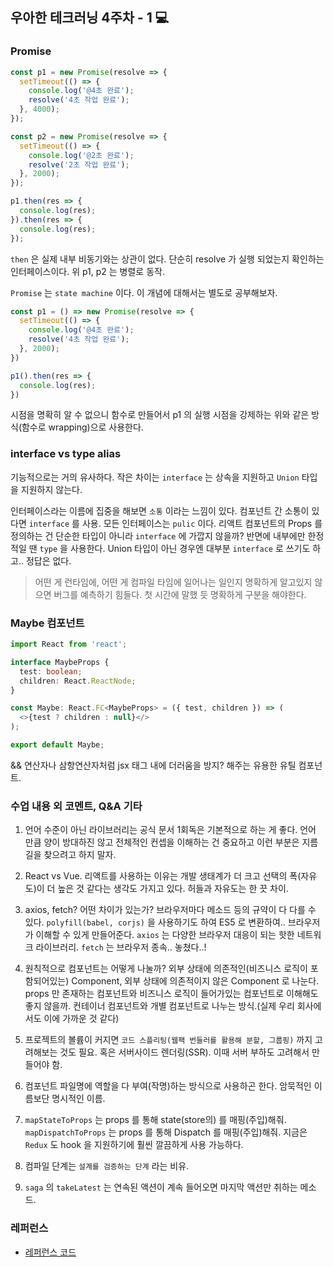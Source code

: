 ## 우아한 테크러닝 4주차 - 1 💻

### Promise

```js
const p1 = new Promise(resolve => {
  setTimeout(() => {
    console.log('@4초 완료');
    resolve('4초 작업 완료');
  }, 4000);
});

const p2 = new Promise(resolve => {
  setTimeout(() => {
    console.log('@2초 완료');
    resolve('2초 작업 완료');
  }, 2000);
});

p1.then(res => {
  console.log(res);
}).then(res => {
  console.log(res);
});
```

`then` 은 실제 내부 비동기와는 상관이 없다. 단순히 resolve 가 실행 되었는지 확인하는 인터페이스이다. 위 p1, p2 는 병렬로 동작.

`Promise` 는 `state machine` 이다. 이 개념에 대해서는 별도로 공부해보자.

```js
const p1 = () => new Promise(resolve => {
  setTimeout(() => {
    console.log('@4초 완료');
    resolve('4초 작업 완료');
  }, 2000);
})

p1().then(res => {
  console.log(res);
})
```

시점을 명확히 알 수 없으니 함수로 만들어서 p1 의 실행 시점을 강제하는 위와 같은 방식(함수로 wrapping)으로 사용한다.

### interface vs type alias

기능적으로는 거의 유사하다. 작은 차이는 `interface` 는 상속을 지원하고 `Union` 타입을 지원하지 않는다. 

인터페이스라는 이름에 집중을 해보면 `소통` 이라는 느낌이 있다. 컴포넌트 간 소통이 있다면 `interface` 를 사용. 모든 인터페이스는 `pulic` 이다. 리액트 컴포넌트의 Props 를 정의하는 건 단순한 타입이 아니라 `interface` 에 가깝지 않을까? 반면에 내부에만 한정적일 땐 `type` 을 사용한다. Union 타입이 아닌 경우엔 대부분 `interface` 로 쓰기도 하고.. 정답은 없다.

> 어떤 게 런타임에, 어떤 게 컴파일 타임에 일어나는 일인지 명확하게 알고있지 않으면 버그를 예측하기 힘들다. 첫 시간에 말했 듯 명확하게 구분을 해야한다.

### Maybe 컴포넌트

```ts
import React from 'react';

interface MaybeProps {
  test: boolean;
  children: React.ReactNode;
}

const Maybe: React.FC<MaybeProps> = ({ test, children }) => (
  <>{test ? children : null}</>
);

export default Maybe;
```

&& 연산자나 삼항연산자처럼 jsx 태그 내에 더러움을 방지? 해주는 유용한 유틸 컴포넌트.

### 수업 내용 외 코멘트, Q&A 기타

1. 언어 수준이 아닌 라이브러리는 공식 문서 1회독은 기본적으로 하는 게 좋다. 언어 만큼 양이 방대하진 않고 전체적인 컨셉을 이해하는 건 중요하고 이런 부분은 지름길을 찾으려고 하지 말자.

2. React vs Vue. 리액트를 사용하는 이유는 개발 생태계가 더 크고 선택의 폭(자유도)이 더 높은 것 같다는 생각도 가지고 있다. 허들과 자유도는 한 끗 차이.

3. axios, fetch? 어떤 차이가 있는가? 브라우저마다 메소드 등의 규약이 다 다를 수 있다. `polyfill(babel, corjs)` 을 사용하기도 하여 ES5 로 변환하여.. 브라우저가 이해할 수 있게 만들어준다. `axios` 는 다양한 브라우저 대응이 되는 핫한 네트워크 라이브러리. `fetch` 는 브라우저 종속.. 놓쳤다..!

4. 원칙적으로 컴포넌트는 어떻게 나눌까? 외부 상태에 의존적인(비즈니스 로직이 포함되어있는) Component, 외부 상태에 의존적이지 않은 Component 로 나눈다. props 만 존재하는 컴포넌트와 비즈니스 로직이 들어가있는 컴포넌트로 이해해도 좋지 않을까. 컨테이너 컴포넌트와 개별 컴포넌트로 나누는 방식.(실제 우리 회사에서도 이에 가까운 것 같다)

5. 프로젝트의 볼륨이 커지면 `코드 스플리팅(웹팩 번들러를 활용해 분할, 그룹핑)` 까지 고려해보는 것도 필요. 혹은 서버사이드 렌더링(SSR). 이때 서버 부하도 고려해서 만들어야 함.

6. 컴포넌트 파일명에 역할을 다 부여(작명)하는 방식으로 사용하곤 한다. 암묵적인 이름보단 명시적인 이름.

7. `mapStateToProps` 는 props 를 통해 state(store의) 를 매핑(주입)해줘. `mapDispatchToProps` 는 props 를 통해 Dispatch 를 매핑(주입)해줘. 지금은 `Redux` 도 hook 을 지원하기에 훨씬 깔끔하게 사용 가능하다.

8. 컴파일 단계는 `설계를 검증하는 단계` 라는 비유.

9. `saga` 의 `takeLatest` 는 연속된 액션이 계속 들어오면 마지막 액션만 취하는 메소드.

### 레퍼런스
- [레퍼런스 코드](https://codesandbox.io/s/ordermonitor08-1ttxf)
